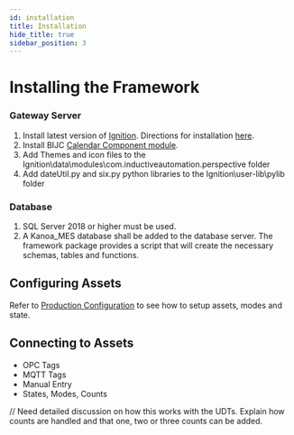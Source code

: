 ```yaml
---
id: installation
title: Installation
hide_title: true
sidebar_position: 3
---
```

# Installing the Framework
### Gateway Server
1. Install latest version of [Ignition](https://inductiveautomation.com/downloads/ignition/8.1.19). Directions for installation [here](https://docs.inductiveautomation.com/display/DOC81/Installing+and+Upgrading+Ignition).
2. Install BIJC [Calendar Component module](https://modules.bijc.co.uk/?page_id=76).
3. Add Themes and icon files to the Ignition\data\modules\com.inductiveautomation.perspective folder
4. Add dateUtil.py and six.py python libraries to the Ignition\user-lib\pylib folder

### Database
1. SQL Server 2018 or higher must be used.
2. A Kanoa_MES database shall be added to the database server. The framework package provides a script that will create the necessary schemas, tables and functions.

## Configuring Assets
Refer to [Production Configuration](/category/asset-management) to see how to setup assets, modes and state.

## Connecting to Assets
- OPC Tags 
- MQTT Tags 
- Manual Entry 
- States, Modes, Counts

// Need detailed discussion on how this works with the UDTs. Explain how counts are handled and that one, two or three counts can be added.